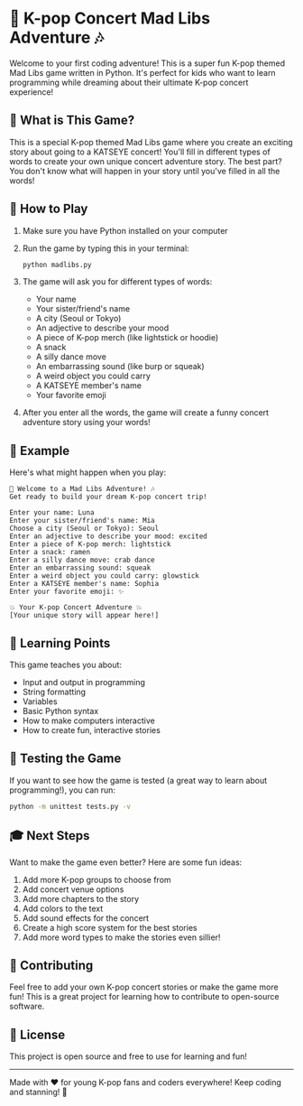 # 🎤 K-pop Concert Mad Libs Adventure 🎶

Welcome to your first coding adventure! This is a super fun K-pop themed Mad Libs game written in Python. It's perfect for kids who want to learn programming while dreaming about their ultimate K-pop concert experience! 

## 🌟 What is This Game?

This is a special K-pop themed Mad Libs game where you create an exciting story about going to a KATSEYE concert! You'll fill in different types of words to create your own unique concert adventure story. The best part? You don't know what will happen in your story until you've filled in all the words!

## 🚀 How to Play

1. Make sure you have Python installed on your computer
2. Run the game by typing this in your terminal:
   ```bash
   python madlibs.py
   ```
3. The game will ask you for different types of words:
   - Your name
   - Your sister/friend's name
   - A city (Seoul or Tokyo)
   - An adjective to describe your mood
   - A piece of K-pop merch (like lightstick or hoodie)
   - A snack
   - A silly dance move
   - An embarrassing sound (like burp or squeak)
   - A weird object you could carry
   - A KATSEYE member's name
   - Your favorite emoji

4. After you enter all the words, the game will create a funny concert adventure story using your words!

## 🎯 Example

Here's what might happen when you play:

```
🎤 Welcome to a Mad Libs Adventure! 🎶
Get ready to build your dream K-pop concert trip!

Enter your name: Luna
Enter your sister/friend's name: Mia
Choose a city (Seoul or Tokyo): Seoul
Enter an adjective to describe your mood: excited
Enter a piece of K-pop merch: lightstick
Enter a snack: ramen
Enter a silly dance move: crab dance
Enter an embarrassing sound: squeak
Enter a weird object you could carry: glowstick
Enter a KATSEYE member's name: Sophia
Enter your favorite emoji: ✨

💥 Your K-pop Concert Adventure 💥
[Your unique story will appear here!]
```

## 🎨 Learning Points

This game teaches you about:
- Input and output in programming
- String formatting
- Variables
- Basic Python syntax
- How to make computers interactive
- How to create fun, interactive stories

## 🧪 Testing the Game

If you want to see how the game is tested (a great way to learn about programming!), you can run:
```bash
python -m unittest tests.py -v
```

## 🎓 Next Steps

Want to make the game even better? Here are some fun ideas:
1. Add more K-pop groups to choose from
2. Add concert venue options
3. Add more chapters to the story
4. Add colors to the text
5. Add sound effects for the concert
6. Create a high score system for the best stories
7. Add more word types to make the stories even sillier!

## 🤝 Contributing

Feel free to add your own K-pop concert stories or make the game more fun! This is a great project for learning how to contribute to open-source software.

## 📝 License

This project is open source and free to use for learning and fun!

---

Made with ❤️ for young K-pop fans and coders everywhere! Keep coding and stanning! 🚀
